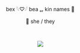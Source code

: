 <p align="center">
bex 𓆩♡𓆪  bea ₒᵣ kin names 🍒
<p align="center">
🦈 she / they
  
   ⠀⠀⠀ ⠀⠀ ⠀  ⠀⠀⠀ ⠀⠀ ⠀ ⠀⠀⠀      <p align="center">
   ![](https://komarev.com/ghpvc/?username=starrynightzz&color=781f34&style=flat&label=hi)
 </p>  ⠀
 

